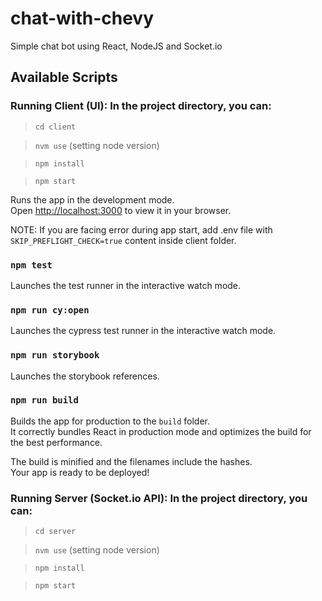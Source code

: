 # chat-with-chevy

Simple chat bot using React, NodeJS and Socket.io

## Available Scripts

### Running Client (UI): In the project directory, you can:

> `cd client`

> `nvm use` (setting node version)

> `npm install`

> `npm start`

Runs the app in the development mode.\
Open [http://localhost:3000](http://localhost:3000) to view it in your browser.

NOTE: If you are facing error during app start, add .env file with `SKIP_PREFLIGHT_CHECK=true` content inside client folder.

### `npm test`

Launches the test runner in the interactive watch mode.

### `npm run cy:open`

Launches the cypress test runner in the interactive watch mode.

### `npm run storybook`

Launches the storybook references.

### `npm run build`

Builds the app for production to the `build` folder.\
It correctly bundles React in production mode and optimizes the build for the best performance.

The build is minified and the filenames include the hashes.\
Your app is ready to be deployed!

### Running Server (Socket.io API): In the project directory, you can:

> `cd server`

> `nvm use` (setting node version)

> `npm install`

> `npm start`
